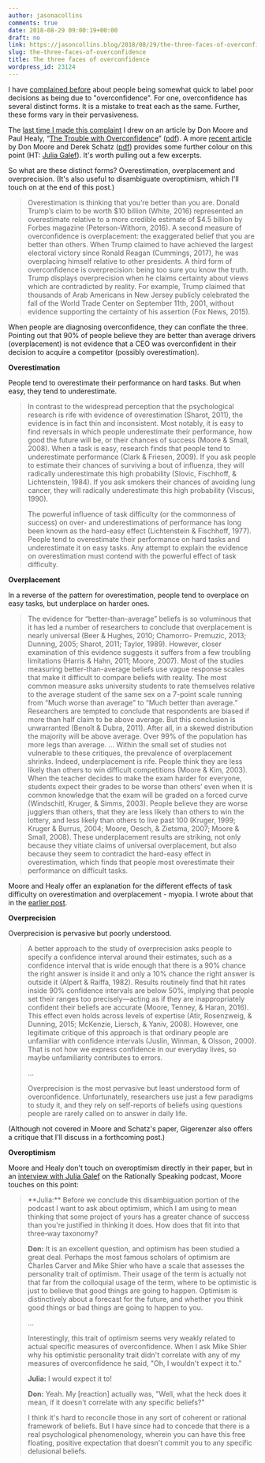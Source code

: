 ```yaml
---
author: jasonacollins
comments: true
date: 2018-08-29 09:00:19+00:00
draft: no
link: https://jasoncollins.blog/2018/08/29/the-three-faces-of-overconfidence/
slug: the-three-faces-of-overconfidence
title: The three faces of overconfidence
wordpress_id: 23124
---
```


I have [complained before](https://jasoncollins.blog/2016/11/18/overconfident-about-overconfidence/) about people being somewhat quick to label poor decisions as being due to "overconfidence". For one, overconfidence has several distinct forms. It is a mistake to treat each as the same. Further, these forms vary in their pervasiveness.

The [last time I made this complaint](https://jasoncollins.blog/2016/11/18/overconfident-about-overconfidence/) I drew on an article by Don Moore and Paul Healy, “[The Trouble with Overconfidence](https://dx.doi.org/10.1037/0033-295X.115.2.502)” ([pdf](http://healy.econ.ohio-state.edu/papers/Moore_Healy-TroubleWithOverconfidence.pdf)). A more [recent article](https://doi.org/10.1111/spc3.12331) by Don Moore and Derek Schatz ([pdf](http://learnmoore.org/mooredata/3FOC.pdf)) provides some further colour on this point (HT: [Julia Galef](https://twitter.com/juliagalef/status/1000096948660011008)). It's worth pulling out a few excerpts.

So what are these distinct forms? Overestimation, overplacement and overprecision. (It's also useful to disambiguate overoptimism, which I'll touch on at the end of this post.)


<blockquote>Overestimation is thinking that you’re better than you are. Donald Trump’s claim to be worth $10 billion (White, 2016) represented an overestimate relative to a more credible estimate of $4.5 billion by Forbes magazine (Peterson-Withorn, 2016). A second measure of overconfidence is overplacement: the exaggerated belief that you are better than others. When Trump claimed to have achieved the largest electoral victory since Ronald Reagan (Cummings, 2017), he was overplacing himself relative to other presidents. A third form of overconfidence is overprecision: being too sure you know the truth. Trump displays overprecision when he claims certainty about views which are contradicted by reality. For example, Trump claimed that thousands of Arab Americans in New Jersey publicly celebrated the fall of the World Trade Center on September 11th, 2001, without evidence supporting the certainty of his assertion (Fox News, 2015).</blockquote>


When people are diagnosing overconfidence, they can conflate the three. Pointing out that 90% of people believe they are better than average drivers (overplacement) is not evidence that a CEO was overconfident in their decision to acquire a competitor (possibly overestimation).

**Overestimation**

People tend to overestimate their performance on hard tasks. But when easy, they tend to underestimate.


<blockquote>In contrast to the widespread perception that the psychological research is rife with evidence of overestimation (Sharot, 2011), the evidence is in fact thin and inconsistent. Most notably, it is easy to find reversals in which people underestimate their performance, how good the future will be, or their chances of success (Moore & Small, 2008). When a task is easy, research finds that people tend to underestimate performance (Clark & Friesen, 2009). If you ask people to estimate their chances of surviving a bout of influenza, they will radically underestimate this high probability (Slovic, Fischhoff, & Lichtenstein, 1984). If you ask smokers their chances of avoiding lung cancer, they will radically underestimate this high probability (Viscusi, 1990).

The powerful influence of task difficulty (or the commonness of success) on over- and underestimations of performance has long been known as the hard-easy effect (Lichtenstein & Fischhoff, 1977). People tend to overestimate their performance on hard tasks and underestimate it on easy tasks. Any attempt to explain the evidence on overestimation must contend with the powerful effect of task difficulty.</blockquote>


**Overplacement**

In a reverse of the pattern for overestimation, people tend to overplace on easy tasks, but underplace on harder ones.


<blockquote>The evidence for “better-than-average” beliefs is so voluminous that it has led a number of researchers to conclude that overplacement is nearly universal (Beer & Hughes, 2010; Chamorro- Premuzic, 2013; Dunning, 2005; Sharot, 2011; Taylor, 1989). However, closer examination of this evidence suggests it suffers from a few troubling limitations (Harris & Hahn, 2011; Moore, 2007). Most of the studies measuring better-than-average beliefs use vague response scales that make it difficult to compare beliefs with reality. The most common measure asks university students to rate themselves relative to the average student of the same sex on a 7-point scale running from “Much worse than average” to “Much better than average.” Researchers are tempted to conclude that respondents are biased if more than half claim to be above average. But this conclusion is unwarranted (Benoît & Dubra, 2011). After all, in a skewed distribution the majority will be above average. Over 99% of the population has more legs than average.
...
Within the small set of studies not vulnerable to these critiques, the prevalence of overplacement shrinks. Indeed, underplacement is rife. People think they are less likely than others to win difficult competitions (Moore & Kim, 2003). When the teacher decides to make the exam harder for everyone, students expect their grades to be worse than others’ even when it is common knowledge that the exam will be graded on a forced curve (Windschitl, Kruger, & Simms, 2003). People believe they are worse jugglers than others, that they are less likely than others to win the lottery, and less likely than others to live past 100 (Kruger, 1999; Kruger & Burrus, 2004; Moore, Oesch, & Zietsma, 2007; Moore & Small, 2008). These underplacement results are striking, not only because they vitiate claims of universal overplacement, but also because they seem to contradict the hard-easy effect in overestimation, which finds that people most overestimate their performance on difficult tasks.</blockquote>


Moore and Healy offer an explanation for the different effects of task difficulty on overestimation and overplacement - myopia. I wrote about that in the [earlier post](https://jasoncollins.blog/2016/11/18/overconfident-about-overconfidence/).

**Overprecision**

Overprecision is pervasive but poorly understood.


<blockquote>A better approach to the study of overprecision asks people to specify a confidence interval around their estimates, such as a confidence interval that is wide enough that there is a 90% chance the right answer is inside it and only a 10% chance the right answer is outside it (Alpert & Raiffa, 1982). Results routinely find that hit rates inside 90% confidence intervals are below 50%, implying that people set their ranges too precisely—acting as if they are inappropriately confident their beliefs are accurate (Moore, Tenney, & Haran, 2016). This effect even holds across levels of expertise (Atir, Rosenzweig, & Dunning, 2015; McKenzie, Liersch, & Yaniv, 2008). However, one legitimate critique of this approach is that ordinary people are unfamiliar with confidence intervals (Juslin, Winman, & Olsson, 2000). That is not how we express confidence in our everyday lives, so maybe unfamiliarity contributes to errors.

...

Overprecision is the most pervasive but least understood form of overconfidence. Unfortunately, researchers use just a few paradigms to study it, and they rely on self-reports of beliefs using questions people are rarely called on to answer in daily life.</blockquote>


(Although not covered in Moore and Schatz's paper, Gigerenzer also offers a critique that I'll discuss in a forthcoming post.)

**Overoptimism**

Moore and Healy don't touch on overoptimism directly in their paper, but in an [interview with Julia Galef](http://rationallyspeakingpodcast.org/show/rs-168-don-moore-on-overconfidence.html) on the Rationally Speaking podcast, Moore touches on this point:


<blockquote>**Julia:** Before we conclude this disambiguation portion of the podcast I want to ask about optimism, which I am using to mean thinking that some project of yours has a greater chance of success than you're justified in thinking it does. How does that fit into that three‐way taxonomy?

**Don:** It is an excellent question, and optimism has been studied a great deal. Perhaps the most famous scholars of optimism are Charles Carver and Mike Shier who have a scale that assesses the personality trait of optimism. Their usage of the term is actually not that far from the colloquial usage of the term, where to be optimistic is just to believe that good things are going to happen. Optimism is distinctively about a forecast for the future, and whether you think good things or bad things are going to happen to you.

...

Interestingly, this trait of optimism seems very weakly related to actual specific measures of overconfidence. When I ask Mike Shier why his optimistic personality trait didn't correlate with any of my measures of overconfidence he said, "Oh, I wouldn't expect it to."

**Julia:** I would expect it to!

**Don:** Yeah. My [reaction] actually was, "Well, what the heck does it mean, if it doesn't correlate with any specific beliefs?"

I think it's hard to reconcile those in any sort of coherent or rational framework of beliefs. But I have since had to concede that there is a real psychological phenomenology, wherein you can have this free floating, positive expectation that doesn't commit you to any specific delusional beliefs.</blockquote>
